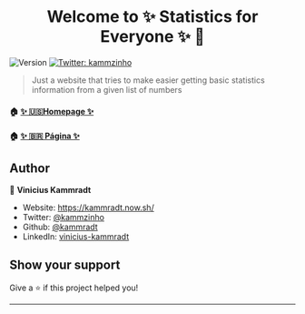 <h1 align="center">Welcome to  ✨ Statistics for Everyone ✨ 👋</h1>
<p>
  <img alt="Version" src="https://img.shields.io/badge/version-0.1.0-blue.svg?cacheSeconds=2592000" />
  <a href="https://twitter.com/kammzinho" target="_blank">
    <img alt="Twitter: kammzinho" src="https://img.shields.io/twitter/follow/kammzinho.svg?style=social" />
  </a>
</p>

> Just a website that tries to make easier getting basic statistics information from a given list of numbers

#### 🏠 [✨  🇺🇸Homepage  ✨](https://statistics.now.sh)
#### 🏠 [✨ 🇧🇷 Página  ✨](https://estatistica.now.sh)

## Author

👤 **Vinicius Kammradt**

* Website: https://kammradt.now.sh/
* Twitter: [@kammzinho](https://twitter.com/kammzinho)
* Github: [@kammradt](https://github.com/kammradt)
* LinkedIn: [vinicius-kammradt](https://linkedin.com/in/vinicius-kammradt)

## Show your support

Give a ⭐️ if this project helped you!

***